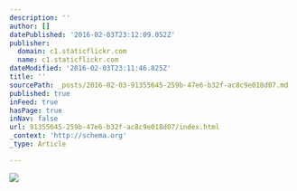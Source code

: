 ```yaml
---
description: ''
author: []
datePublished: '2016-02-03T23:12:09.052Z'
publisher:
  domain: c1.staticflickr.com
  name: c1.staticflickr.com
dateModified: '2016-02-03T23:11:46.825Z'
title: ''
sourcePath: _posts/2016-02-03-91355645-259b-47e6-b32f-ac8c9e018d07.md
published: true
inFeed: true
hasPage: true
inNav: false
url: 91355645-259b-47e6-b32f-ac8c9e018d07/index.html
_context: 'http://schema.org'
_type: Article

---
```

![](https://c1.staticflickr.com/5/4072/4493352242_c790babb24_b.jpg)